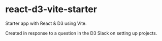 # react-d3-vite-starter

Starter app with React &amp; D3 using Vite.

Created in response to a question in the D3 Slack on setting up projects.
